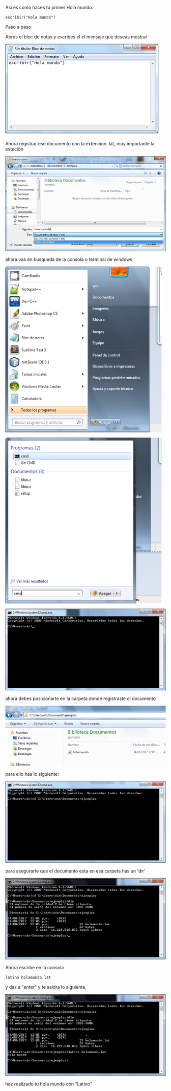 Asi es como haces tu primer Hola mundo.

```
escribir("Hola mundo")
```

Paso a paso

Abres el bloc de notas y escribes el el mensaje que deseas mostrar

![](/assets/1.png)

Ahora registrar ese documento con la extencion .lat, muy importante la exteción

![](/assets/2.png)

ahora vas en busqueda de la consola o terminal de windows

![](/assets/3.png)

![](/assets/4.png)

![](/assets/5.png)

ahora debes posicionarte en la carpeta donde registraste el documento

![](/assets/6.png)

para ello has lo siguiente:

![](/assets/8.png)

para asegurarte que el documento esta en esa carpeta has un 'dir'

![](/assets/9.png)

Ahora escribe en la consola

```
latino holamundo.lat
```

y das a "enter" y te saldra lo siguiente,

![](/assets/11.png)

haz realizado tu hola mundo con "Latino"

